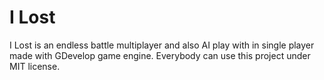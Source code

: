 # I Lost
I Lost is an endless battle multiplayer and also AI play with in single player made with GDevelop game engine.
Everybody can use this project under MIT license.
